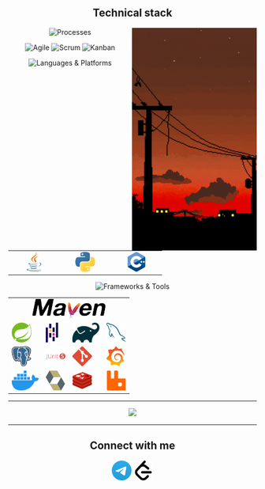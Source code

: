 <h2 align="center">Technical stack</h2>

<!-- GIF справа -->
<img align="right" src="./Logos/videos.gif" height="450" alt="videos gif">

<p align="center">
  <img src="https://img.shields.io/badge/Processes-000000?style=for-the-badge" alt="Processes">
</p>

<p align="center">
  <img src="https://img.shields.io/static/v1?label=&message=Agile&color=FFD700&style=for-the-badge" alt="Agile"/>
  <img src="https://img.shields.io/static/v1?label=&message=Scrum&color=000000&style=for-the-badge" alt="Scrum"/>
  <img src="https://img.shields.io/static/v1?label=&message=Kanban&color=FFD700&style=for-the-badge" alt="Kanban"/>
</p>

<p align="center">
  <img src="https://img.shields.io/badge/Languages%20%26%20Platforms-000000?style=for-the-badge" alt="Languages & Platforms">
</p>

<table align="center" cellspacing="0" cellpadding="0">
  <tr>
    <td align="center" width="90">
      <a href="https://www.java.com/"><img src="Logos/java-8x.png" height="40" alt="Java"></a>
    </td>
    <td align="center" width="90">
      <a href="https://www.python.org/"><img src="Logos/python-8x.png" height="40" alt="Python"></a>
    </td>
    <td align="center" width="90">
      <a href="https://isocpp.org/"><img src="Logos/c-plusplus-8x.png" height="40" alt="C++"></a>
    </td>
  </tr>
</table>




<p align="center">
  <img src="https://img.shields.io/badge/Frameworks%20%26%20Tools-000000?style=for-the-badge" alt="Frameworks & Tools">
</p>
<table align="center">
  <!-- Первая строка — только Maven -->
  <tr>
    <td colspan="4" align="center">
      <a href="https://maven.apache.org/"><img src="Logos/maven-8x.png" height="40"/></a>
    </td>
  </tr>
  <!-- Вторая строка -->
  <tr>
    <td><a href="https://spring.io/"><img src="Logos/spring-original-8x.png" height="40"/></a></td>
    <td><a href="https://pandas.pydata.org/"><img src="Logos/pandas-icon-8x.png" height="40"/></a></td>
    <td><a href="https://gradle.org/"><img src="Logos/gradle-8x.png" height="40"/></a></td>
    <td><a href="https://www.mysql.com/"><img src="Logos/mysql-original-8x.png" height="40"/></a></td>
  </tr>
  <!-- Третья строка -->
  <tr>
    <td><a href="https://www.postgresql.org/"><img src="Logos/postgresql-8x.png" height="40"/></a></td>
    <td><a href="https://junit.org/"><img src="Logos/junit-plain-wordmark-8x.png" height="40"/></a></td>
    <td><a href="https://git-scm.com/"><img src="Logos/git-icon-8x.png" height="40"/></a></td>
    <td><a href="https://grafana.com/"><img src="Logos/grafana-8x.png" height="40"/></a></td>
  </tr>
  <!-- 4-я строка -->
  <tr>
    <td><a href="https://www.docker.com/"><img src="Logos/docker-icon-8x.png" height="40"/></a></td>
    <td><a href="https://hibernate.org/"><img src="Logos/hibernate-8x.png" height="40"/></a></td>
    <td><a href="https://redis.io/"><img src="Logos/redis-original-8x.png" height="40"/></a></td>
    <td><a href="https://www.rabbitmq.com/"><img src="Logos/rabbitmq-original-8x.png" height="40"/></a></td>
  </tr>
</table>



---

<p align="center">
  <img src="https://leetcard.jacoblin.cool/AlexToday666?theme=dark&font=baloo&ext=contest" />
</p>

---

<h2 align="center">Connect with me</h2>  

<p align="center">
  <a href="https://t.me/ba6kir"><img src="Logos/telegram-8x.png" height="40"/></a>
  <a href="https://leetcode.com/u/AlexToday666/"><img src="Logos/leetcode-dark-8x.png" height="40"/></a>
</p>
